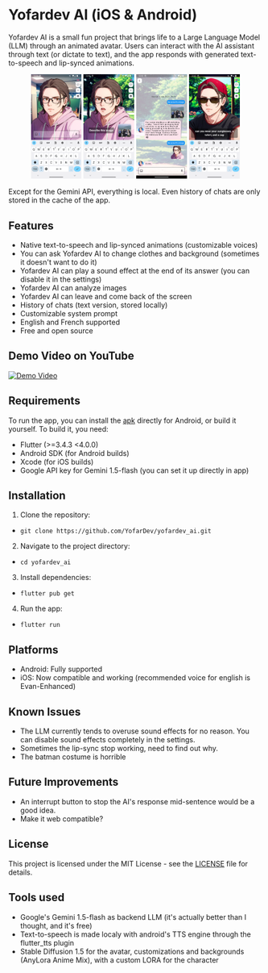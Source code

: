# Yofardev AI (iOS & Android)

Yofardev AI is a small fun project that brings life to a Large Language Model (LLM) through an animated avatar. Users can interact with the AI assistant through text (or dictate to text), and the app responds with generated text-to-speech and lip-synced animations.

<p align="center">
  <img src="screenshots/1.png" width="20%" />
  <img src="screenshots/2.png" width="20%" />
  <img src="screenshots/3.png" width="20%" />
  <img src="screenshots/4.png" width="20%" />
</p>

Except for the Gemini API, everything is local. Even history of chats are only stored in the cache of the app.

## Features

- Native text-to-speech and lip-synced animations (customizable voices)
- You can ask Yofardev AI to change clothes and background (sometimes it doesn't want to do it)
- Yofardev AI can play a sound effect at the end of its answer (you can disable it in the settings)
- Yofardev AI can analyze images
- Yofardev AI can leave and come back of the screen
- History of chats (text version, stored locally)
- Customizable system prompt
- English and French supported
- Free and open source

## Demo Video on YouTube

[![Demo Video](https://img.youtube.com/vi/nzVYq8lGkHI/0.jpg)](https://www.youtube.com/watch?v=nzVYq8lGkHI)

## Requirements

To run the app, you can install the [apk](https://github.com/YofarDev/yofardev_ai/releases/) directly for Android, or build it yourself. To build it, you need:

- Flutter (>=3.4.3 <4.0.0)
- Android SDK (for Android builds)
- Xcode (for iOS builds)
- Google API key for Gemini 1.5-flash (you can set it up directly in app)

## Installation

1. Clone the repository:

- `git clone https://github.com/YofarDev/yofardev_ai.git`

2. Navigate to the project directory:

- `cd yofardev_ai`

3. Install dependencies:

- `flutter pub get`

4. Run the app:

- `flutter run`

## Platforms

- Android: Fully supported
- iOS: Now compatible and working (recommended voice for english is Evan-Enhanced)

## Known Issues

- The LLM currently tends to overuse sound effects for no reason. You can disable sound effects completely in the settings.
- Sometimes the lip-sync stop working, need to find out why.
- The batman costume is horrible

## Future Improvements

- An interrupt button to stop the AI's response mid-sentence would be a good idea.
- Make it web compatible?

## License

This project is licensed under the MIT License - see the [LICENSE](LICENSE) file for details.

## Tools used

- Google's Gemini 1.5-flash as backend LLM (it's actually better than I thought, and it's free)
- Text-to-speech is made localy with android's TTS engine through the flutter_tts plugin
- Stable Diffusion 1.5 for the avatar, customizations and backgrounds (AnyLora Anime Mix), with a custom LORA for the character
